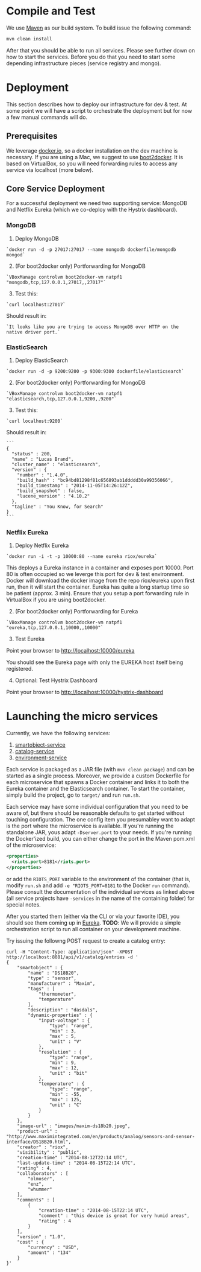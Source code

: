 # Compile and Test

We use [Maven](http://maven.apache.org/) as our build system.  To build issue the following command:

```bash
mvn clean install 
```

After that you should be able to run all services. Please see further down on how to start the services. 
Before you do that you need to start some depending infrastructure pieces (service registry and mongo).

# Deployment

This section describes how to deploy our infrastructure for dev & test. At some point we will have a script
to orchestrate the deployment but for now a few manual commands will do.

## Prerequisites

We leverage [docker.io](http://docker.io), so a docker installation on the dev machine is necessary. If you are using a Mac,
we suggest to use [boot2docker](https://github.com/boot2docker/boot2docker). It is based on VirtualBox, so you will need forwarding rules to access any service via localhost (more below).

## Core Service Deployment

For a successful deployment we need two supporting service: MongoDB and Netflix Eureka (which we co-deploy
with the Hystrix dashboard).

### MongoDB

  1. Deploy MongoDB

    `docker run -d -p 27017:27017 --name mongodb dockerfile/mongodb mongod`

  2. (For boot2docker only) Portforwarding for MongoDB

    `VBoxManage controlvm boot2docker-vm natpf1 "mongodb,tcp,127.0.0.1,27017,,27017"`

  3. Test this:

    `curl localhost:27017`

  Should result in:

    `It looks like you are trying to access MongoDB over HTTP on the native driver port.`
    
### ElasticSearch

  1. Deploy ElasticSearch

    `docker run -d -p 9200:9200 -p 9300:9300 dockerfile/elasticsearch`

  2. (For boot2docker only) Portforwarding for MongoDB

    `VBoxManage controlvm boot2docker-vm natpf1 "elasticsearch,tcp,127.0.0.1,9200,,9200"`

  3. Test this:

    `curl localhost:9200`

  Should result in:

    ```
    {
	  "status" : 200,
	  "name" : "Lucas Brand",
	  "cluster_name" : "elasticsearch",
	  "version" : {
	    "number" : "1.4.0",
	    "build_hash" : "bc94bd81298f81c656893ab1ddddd30a99356066",
	    "build_timestamp" : "2014-11-05T14:26:12Z",
	    "build_snapshot" : false,
	    "lucene_version" : "4.10.2"
	  },
	  "tagline" : "You Know, for Search"
	}
    ```    
    
### Netflix Eureka
  
  1. Deploy Netflix Eureka

    `docker run -i -t -p 10000:80 --name eureka riox/eureka`

   This deploys a Eureka instance in a container and exposes port 10000. Port 80 is often occupied 
so we leverge this port for dev & test environment. Docker will download the docker image
from the repo riox/eureka upon first run, then it will start the container. 
Eureka has quite a long startup time so be patient (approx. 3 min). Ensure that you setup a port forwarding rule in VirtualBox if you are using boot2docker. 

  2. (For boot2docker only) Portforwarding for Eureka

    `VBoxManage controlvm boot2docker-vm natpf1 "eureka,tcp,127.0.0.1,10000,,10000"`

  3. Test Eureka

   Point your browser to [http://localhost:10000/eureka](http://localhost:10000/eureka)

   You should see the Eureka page with only the EUREKA host itself being registered. 

  4. Optional: Test Hystrix Dashboard

   Point your browser to [http://localhost:10000/hystrix-dashboard](http://localhost:10000/hystrix-dashboard)

# Launching the micro services

Currently, we have the following services:
  1. [smartobject-service](./viotualize-service-smartobject/README.md)
  2. [catalog-service](./viotualize-service-catalog/README.md)
  3. [environment-service](./viotualize-service-environment/README.md)

Each service is packaged as a JAR file (with `mvn clean package`) and can be started as a single process. Moreover, we provide a custom Dockerfile for each microservice that spawns a Docker container and links it to both the Eureka container and the Elasticsearch container. To start the container, simply build the project, go to `target/` and run `run.sh`.

Each service may have some individual configuration that you need to be aware of, but there should be reasonable defaults to get started without touching configuration. The one config item you presumabley want to adapt is the port where the microservice is available. If you're running the standalone JAR, yous adapt `-Dserver.port` to your needs. If you're running the Docker'ized build, you can either change the port in the Maven pom.xml of the microservice:

```xml
<properties>
  <riots.port>8181</riots.port>
</properties>
```
or add the `RIOTS_PORT` variable to the environment of the container (that is, modify `run.sh` and add `-e "RIOTS_PORT=8181` to the Docker `run` command). Please consult the documentation of the individual services as linked above (all service projects have `-services` in the name of the containing folder) for special notes. 

After you started them (either via the CLI or via your favorite IDE), you should see them coming up in [Eureka](http://localhost:10000/eureka). **TODO**: We will provide a simple orchestration script to run all container on your development machine. 

Try issuing the followng POST request to create a catalog entry:

```
curl -H "Content-Type: application/json" -XPOST http://localhost:8081/api/v1/catalog/entries -d '
{
	"smartobject" : {
		"name" : "DS18B20", 
		"type" : "sensor", 
		"manufacturer" : "Maxim", 
		"tags" : [
			"thermometer", 
			"temperature"
		], 
		"description" : "dasdals", 
		"dynamic-properties" : {
			"input-voltage" : { 
				"type": "range",
				"min" : 3,
				"max" : 5,
				"unit" : "V"			
			},
			"resolution" : { 
				"type": "range",
				"min" : 9,
				"max" : 12, 
				"unit" : "bit" 				
			}, 
			"temperature" : { 
				"type": "range",
				"min" : -55,
				"max" : 125, 
				"unit" : "C" 				
			}
		}
	}, 
	"image-url" : "images/maxim-ds18b20.jpeg", 
	"product-url" : "http://www.maximintegrated.com/en/products/analog/sensors-and-sensor-interface/DS18B20.html", 
	"creator" : "riox", 
	"visibility" : "public", 
	"creation-time" : "2014-08-12T22:14 UTC", 
	"last-update-time" : "2014-08-15T22:14 UTC", 
	"rating" : 4, 
	"collaborators" : [
		"olmoser", 
		"enz", 
		"whummer"
	], 
	"comments" : [
		{
			"creation-time" : "2014-08-15T22:14 UTC", 
			"comment" : "this device is great for very humid areas", 
			"rating" : 4
		}
	], 
	"version" : "1.0", 
	"cost" : {
		"currency" : "USD", 
		"amount" : "134"
	}
}'

```

